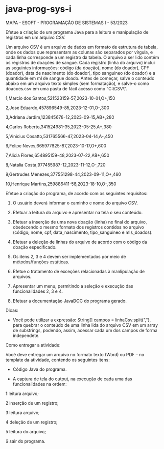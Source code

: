 # java-prog-sys-i
MAPA - ESOFT - PROGRAMAÇÃO DE SISTEMAS I - 53/2023

Efetue a criação de um programa Java para a leitura e manipulação de registros em um arquivo CSV.

Um arquivo CSV é um arquivo de dados em formato de estrutura de tabela, onde os dados que representam as colunas são separados por vírgula, e cada linha corresponde a um registro da tabela. O arquivo a ser lido contém os registros de doações de sangue. Cada registro (linha do arquivo) inclui as seguintes informações: código (da doação), nome (do doador), CPF (doador), data de nascimento (do doador), tipo sanguíneo (do doador) e a quantidade em ml de sangue doado.
Antes de começar, salve o conteúdo abaixo em um arquivo texto simples (sem formatação), e salve-o como doacoes.csv em uma pasta de fácil acesso como “C:\CSV\”.

1,Marcio dos Santos,521523159-57,2023-10-01,O+,150

2,Jose Eduardo,457896549-85,2023-12-01,O-,300

3,Adriana Jardim,123845678-12,2023-09-15,AB+,280

4,Carlos Roberto,341524981-35,2023-05-25,A+,380

5,Vinicius Cosatto,531765566-47,2023-04-14,A-,450

6,Felipe Neves,665977825-87,2023-10-17,O+,600

7,Alicia Flores,654895159-48,2023-07-22,AB+,650

8,Natalia Costa,977455987-12,2023-11-12,O-,720

9,Gertrudes Menezes,377551298-44,2023-09-11,O+,460

10,Henrique Martins,259886411-58,2023-18-10,O-,350
 
Efetue a criação do programa, de acordo com os seguintes requisitos:

1. O usuário deverá informar o caminho e nome do arquivo CSV.

2. Efetuar a leitura do arquivo e apresentar na tela o seu conteúdo.

3. Efetuar a inserção de uma nova doação (linha) no final do arquivo, obedecendo o mesmo formato dos registros contidos no arquivo (código, nome, cpf, data_nascimento, tipo_sanguíneo e mls_doados).

4. Efetuar a deleção de linhas do arquivo de acordo com o código da doação especificado.

5. Os itens 2, 3 e 4 devem ser implementados por meio de métodos/funções estáticas.

6. Efetue o tratamento de exceções relacionadas à manlipulação de arquivos.

7. Apresentar um menu, permitindo a seleção e execução das funcionalidades 2, 3 e 4.

8. Efetuar a documentação JavaDOC do programa gerado.
 
​Dicas:
- Você pode utilizar a expressão: String[] campos = linhaCsv.split(","), para quebrar o conteúdo de uma linha lida do arquivo CSV em um array de substrings, podendo, assim, acessar cada um dos campos de forma independete.

Como entregar a atividade:

Você deve entregar um arquivo no formato texto (Word) ou PDF – no template da atividade, contendo os seguintes itens:

- Código Java do programa.

- A captura de tela do output, na execução de cada uma das funcionalidades na ordem:

1 leitura arquivo;

2 inserção de um registro;

3 leitura arquivo;

4 deleção de um registro;

5 leitura do arquivo; 

6 sair do programa.
